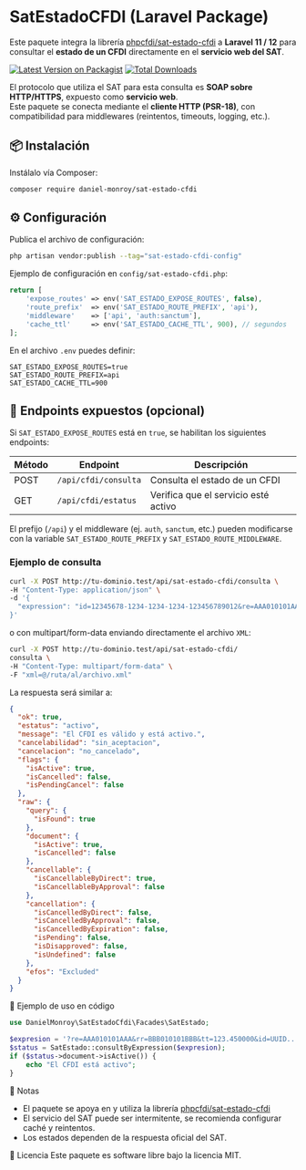 # SatEstadoCFDI (Laravel Package)

Este paquete integra la librería [phpcfdi/sat-estado-cfdi](https://github.com/phpcfdi/sat-estado-cfdi) a **Laravel 11 /
12**
para consultar el **estado de un CFDI** directamente en el **servicio web del SAT**.

[![Latest Version on Packagist](https://img.shields.io/packagist/v/daniel-monroy/sat-estado-cfdi.svg?style=flat-square)](https://packagist.org/packages/daniel-monroy/sat-estado-cfdi)
[![Total Downloads](https://img.shields.io/packagist/dt/daniel-monroy/sat-estado-cfdi.svg?style=flat-square)](https://packagist.org/packages/daniel-monroy/sat-estado-cfdi)

El protocolo que utiliza el SAT para esta consulta es **SOAP sobre HTTP/HTTPS**, expuesto como **servicio web**.  
Este paquete se conecta mediante el **cliente HTTP (PSR-18)**, con compatibilidad para middlewares (reintentos,
timeouts, logging, etc.).

## 📦 Instalación

Instálalo vía Composer:

```bash
composer require daniel-monroy/sat-estado-cfdi
```

## ⚙️ Configuración

Publica el archivo de configuración:

```bash
php artisan vendor:publish --tag="sat-estado-cfdi-config"
```

Ejemplo de configuración en `config/sat-estado-cfdi.php`:

```php
return [
    'expose_routes' => env('SAT_ESTADO_EXPOSE_ROUTES', false),
    'route_prefix'  => env('SAT_ESTADO_ROUTE_PREFIX', 'api'),
    'middleware'    => ['api', 'auth:sanctum'],
    'cache_ttl'     => env('SAT_ESTADO_CACHE_TTL', 900), // segundos
];
```

En el archivo `.env` puedes definir:

```env
SAT_ESTADO_EXPOSE_ROUTES=true
SAT_ESTADO_ROUTE_PREFIX=api
SAT_ESTADO_CACHE_TTL=900
```

## 📡 Endpoints expuestos (opcional)

Si `SAT_ESTADO_EXPOSE_ROUTES` está en `true`, se habilitan los siguientes endpoints:

| Método | Endpoint             | Descripción                          |
|--------|----------------------|--------------------------------------|
| POST   | `/api/cfdi/consulta` | Consulta el estado de un CFDI        |
| GET    | `/api/cfdi/estatus`  | Verifica que el servicio esté activo |

El prefijo (`/api`) y el middleware (ej. `auth`, `sanctum`, etc.) pueden modificarse con la variable
`SAT_ESTADO_ROUTE_PREFIX` y `SAT_ESTADO_ROUTE_MIDDLEWARE`.

### Ejemplo de consulta

```bash
curl -X POST http://tu-dominio.test/api/sat-estado-cfdi/consulta \
-H "Content-Type: application/json" \
-d '{
  "expression": "id=12345678-1234-1234-1234-123456789012&re=AAA010101AAA&rr=BBB010101BBB&tt=1234.56"
}'
```

o con multipart/form-data enviando directamente el archivo `XML`:

```bash
curl -X POST http://tu-dominio.test/api/sat-estado-cfdi/
consulta \
-H "Content-Type: multipart/form-data" \
-F "xml=@/ruta/al/archivo.xml"
```

La respuesta será similar a:

```json
{
  "ok": true,
  "estatus": "activo",
  "message": "El CFDI es válido y está activo.",
  "cancelabilidad": "sin_aceptacion",
  "cancelacion": "no_cancelado",
  "flags": {
    "isActive": true,
    "isCancelled": false,
    "isPendingCancel": false
  },
  "raw": {
    "query": {
      "isFound": true
    },
    "document": {
      "isActive": true,
      "isCancelled": false
    },
    "cancellable": {
      "isCancellableByDirect": true,
      "isCancellableByApproval": false
    },
    "cancellation": {
      "isCancelledByDirect": false,
      "isCancelledByApproval": false,
      "isCancelledByExpiration": false,
      "isPending": false,
      "isDisapproved": false,
      "isUndefined": false
    },
    "efos": "Excluded"
  }
}
```

🧪 Ejemplo de uso en código

```php
use DanielMonroy\SatEstadoCfdi\Facades\SatEstado;

$expresion = '?re=AAA010101AAA&rr=BBB010101BBB&tt=123.450000&id=UUID...';
$status = SatEstado::consultByExpression($expresion);
if ($status->document->isActive()) {
    echo "El CFDI está activo";
}
```

📌 Notas

- El paquete se apoya en y utiliza la librería [phpcfdi/sat-estado-cfdi](https://github.com/phpcfdi/sat-estado-cfdi)
- El servicio del SAT puede ser intermitente, se recomienda configurar caché y reintentos.
- Los estados dependen de la respuesta oficial del SAT.

📄 Licencia
Este paquete es software libre bajo la licencia MIT.
